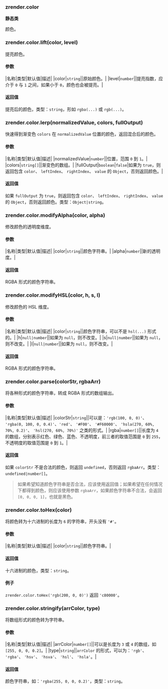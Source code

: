 ---
---

### zrender.color

**静态类**

颜色。



### zrender.color.lift(color, level)

提亮颜色。

#### 参数

|名称|类型|默认值|描述|
|color|`string`||原始颜色。|
|level|`number`||提亮指数，应介于 `0` 与 `1` 之间，如果小于 `0`，颜色也会被提亮。|

#### 返回值

提亮后的颜色，类型：`string`，形如 `rgba(...)` 或 `rgb(...)`。



### zrender.color.lerp(normalizedValue, colors, fullOutput)

快速得到渐变色 `colors` 在 `normalizedValue` 位置的颜色，返回混合后的颜色。

#### 参数

|名称|类型|默认值|描述|
|normalizedValue|`number`||位置，范围 `0` 到 `1`。|
|colors|`string[]`||渐变色的数组。|
|fullOutput|`boolean`|`false`|如果为 `true`，则返回包含 `color`、 `leftIndex`、 `rightIndex`、 `value` 的 `Object`，否则返回颜色。|

#### 返回值

如果 `fullOutput` 为 `true`，则返回包含 `color`、 `leftIndex`、 `rightIndex`、 `value` 的 `Object`，否则返回颜色。类型：`Object|string`。



### zrender.color.modifyAlpha(color, alpha)

修改颜色的透明度维度。

#### 参数

|名称|类型|默认值|描述|
|color|`string`||颜色字符串。|
|alpha|`number`||新的透明度。|

#### 返回值

RGBA 形式的颜色字符串。



### zrender.color.modifyHSL(color, h, s, l)

修改颜色的 HSL 维度。

#### 参数

|名称|类型|默认值|描述|
|color|`string`||颜色字符串，可以不是 `hsl(...)` 形式的。|
|h|`null|number`||如果为 `null`，则不改变。|
|s|`null|number`||如果为 `null`，则不改变。|
|l|`null|number`||如果为 `null`，则不改变。|

#### 返回值

RGBA 形式的颜色字符串。



### zrender.color.parse(colorStr, rgbaArr)

将各种形式的颜色字符串，转成 RGBA 形式的数组输出。

#### 参数

|名称|类型|默认值|描述|
|colorStr|`string`||可以是：`'rgb(100, 0, 0)'`、 `'rgba(0, 100, 0, 0.4)'`、`'red'`、 `'#F00'`、 `'#F60000'`、 `'hsla(270, 60%, 70%, 0.2)'`、 `'hsl(270, 60%, 70%)'` 之类的形式。|
|rgba|`number[]`||长度为 `4` 的数组，分别表示红色、绿色、蓝色、不透明度，前三者的取值范围是 `0` 到 `255`，不透明度的取值范围是 `0` 到 `1`。|

#### 返回值

如果 `colorStr` 不是合法的颜色，则返回 `undefined`，否则返回 `rgbaArr`。类型：`undefined|number[]`。

> 如果希望知道颜色字符串是否合法，应该使用返回值；如果希望在任何情况下都得到颜色，则应该使用参数 `rgbaArr`，如果颜色字符串不合法，会返回 `[0, 0, 0, 1]`，也就是黑色。



### zrender.color.toHex(color)

将颜色转为十六进制的长度为 `6` 的字符串，开头没有 `'#'`。

#### 参数

|名称|类型|默认值|描述|
|color|`string`||颜色字符串。|

#### 返回值

十六进制的颜色，类型：`string`。

#### 例子

`zrender.color.toHex('rgb(200, 0, 0)')` 返回 `'c80000'`。



### zrender.color.stringify(arrColor, type)

将数组形式的颜色转为字符串。

#### 参数

|名称|类型|默认值|描述|
|arrColor|`number[]`||可以是长度为 `3` 或 `4` 的数组，如 `[255, 0, 0, 0.2]`。|
|type|`string`||`arrColor` 的形式，可以为：`'rgb'`、 `'rgba'`、 `'hsv'`、 `'hsva'`、 `'hsl'`、 `'hsla'`。|

#### 返回值

颜色字符串，如：`'rgba(255, 0, 0, 0.2)'`，类型：`string`。

